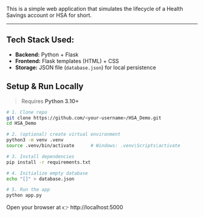 This is a simple web application that simulates the lifecycle of a Health Savings account or HSA for short. 

---

## Tech Stack Used:
- **Backend:** Python + Flask  
- **Frontend:** Flask templates (HTML) + CSS  
- **Storage:** JSON file (`database.json`) for local persistence  

## Setup & Run Locally

> Requires **Python 3.10+**

```bash
# 1. Clone repo
git clone https://github.com/<your-username>/HSA_Demo.git
cd HSA_Demo

# 2. (optional) create virtual environment
python3 -m venv .venv
source .venv/bin/activate      # Windows: .venv\Scripts\activate

# 3. Install dependencies
pip install -r requirements.txt

# 4. Initialize empty database
echo "[]" > database.json

# 5. Run the app
python app.py 

```
Open your browser at 👉 http://localhost:5000





